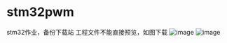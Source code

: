 # stm32pwm
stm32作业，备份下载站
工程文件不能直接预览，如图下载
![image](https://user-images.githubusercontent.com/63495517/166957507-0d8e67c5-ba0e-435a-aaf0-36459f372c12.png)
![image](https://user-images.githubusercontent.com/63495517/166957907-acb18dd0-54b1-4536-83c6-757eff75f93d.png)
